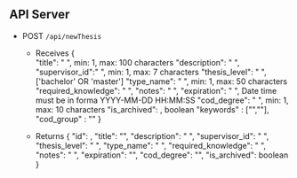 ## API Server

- POST `/api/newThesis`
  - Receives
    {   
        "title": " ", min: 1, max: 100 characters
        "description": " ", 
        "supervisor_id":" ", min: 1, max: 7 characters
        "thesis_level": " ", ['bachelor' OR 'master']
        "type_name": " ", min: 1, max: 50 characters
        "required_knowledge": " ",
        "notes": " ",
        "expiration": " ", Date time must be in forma YYYY-MM-DD HH:MM:SS
        "cod_degree": " ", min: 1, max: 10 characters
        "is_archived": ,  boolean
        "keywords" : ["",""],
        "cod_group" : ""
    }

  - Returns {
        "id": ,
        "title": "",
        "description": " ",
        "supervisor_id": " ",
        "thesis_level": " ",
        "type_name": " ",
        "required_knowledge": " ",
        "notes": " ",
        "expiration": "",
        "cod_degree": "",
        "is_archived": boolean
}